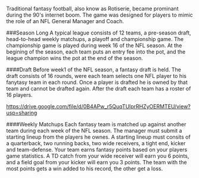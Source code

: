 
Traditional fantasy football, also know as Rotiserie, became prominant during the 90's internet boom. The game was designed for players to mimic the role of an NFL General Manager and Coach. 

###Season Long
A typical league consists of 12 teams, a pre-season draft, head-to-head weekly matchups, a playoff and championship game. The championship game is played during week 16 of the NFL season.  At the begining of the season, each team puts an entry fee into the pot, and the league champion wins the pot at the end of the season. 

####Draft
Before week1 of the NFL season, a fantasy draft is held. The draft consists of 16 rounds, were each team selects one NFL player to his fanytasy team in each round. Once a player is drafted he is owned by that team and cannot be drafted again. After the draft each team has a roster of 16 players.

https://drive.google.com/file/d/0B4APw_r5QuqTUlprRHZyOERMTEU/view?usp=sharing

####Weekly Matchups
Each fantasy team is matched up against another team during each week of the NFL season. The manager must submit a starting lineup from the players he ownes. A starting lineup must consits of a quarterback, two running backs, two wide receivers, a tight end, kicker and team-defense. Your team earns fantasy points based on your players game statistics. A TD catch from your wide receiver will earn you 6 points, and a field goal from your kicker will earn you 3 points. The team with the most points gets a win added to his record, the other get a loss. 

